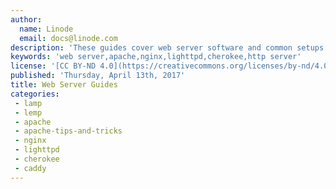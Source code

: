 ```yaml
---
author:
  name: Linode
  email: docs@linode.com
description: 'These guides cover web server software and common setups such as the LAMP and LEMP stacks.'
keywords: 'web server,apache,nginx,lighttpd,cherokee,http server'
license: '[CC BY-ND 4.0](https://creativecommons.org/licenses/by-nd/4.0)'
published: 'Thursday, April 13th, 2017'
title: Web Server Guides
categories:
 - lamp
 - lemp
 - apache
 - apache-tips-and-tricks
 - nginx
 - lighttpd
 - cherokee
 - caddy
---
```

